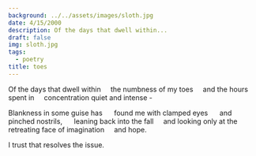 ```yaml
---
background: ../../assets/images/sloth.jpg
date: 4/15/2000
description: Of the days that dwell within...
draft: false
img: sloth.jpg
tags:
  - poetry
title: toes
---
```


Of the days that dwell within
    the numbness of my toes
    and the hours spent in
    concentration quiet and intense -

Blankness in some guise has
     found me with clamped eyes
     and pinched nostrils,
     leaning back into the fall
    and looking only at the
    retreating face of imagination
    and hope.

I trust that resolves the issue.
